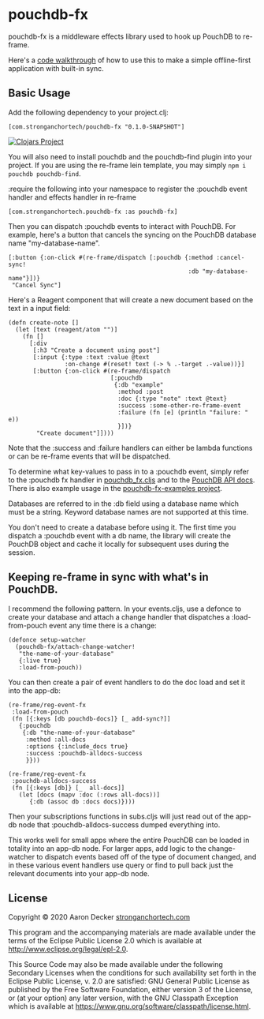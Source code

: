 # pouchdb-fx

pouchdb-fx is a middleware effects library used to hook up PouchDB to re-frame.

Here's a [code walkthrough](https://youtu.be/Zw9LXApdyXg) of how to use this to make
a simple offline-first application with built-in sync.

## Basic Usage

Add the following dependency to your project.clj:
```
[com.stronganchortech/pouchdb-fx "0.1.0-SNAPSHOT"]
```
[![Clojars Project](https://img.shields.io/clojars/v/com.stronganchortech/pouchdb-fx.svg)](https://clojars.org/com.stronganchortech/pouchdb-fx)

You will also need to install pouchdb and the pouchdb-find plugin into your project.
If you are using the re-frame lein template, you may simply `npm i pouchdb pouchdb-find`.

:require the following into your namespace to register the :pouchdb event handler
and effects handler in re-frame
```
[com.stronganchortech.pouchdb-fx :as pouchdb-fx]
```

Then you can dispatch :pouchdb events to interact with PouchDB.
For example, here's a button that cancels the syncing on the PouchDB database name "my-database-name".
```
[:button {:on-click #(re-frame/dispatch [:pouchdb {:method :cancel-sync!
                                                   :db "my-database-name"}])}
 "Cancel Sync"]
```

Here's a Reagent component that will create a new document based on the text in a input field:
```
(defn create-note []
  (let [text (reagent/atom "")]
    (fn []
      [:div
       [:h3 "Create a document using post"]
       [:input {:type :text :value @text
                :on-change #(reset! text (-> % .-target .-value))}]
       [:button {:on-click #(re-frame/dispatch
                             [:pouchdb
                              {:db "example"
                               :method :post
                               :doc {:type "note" :text @text}
                               :success :some-other-re-frame-event
                               :failure (fn [e] (println "failure: " e))
                               }])}
        "Create document"]])))
```
Note that the :success and :failure handlers can either be lambda functions
or can be re-frame events that will be dispatched.

To determine what key-values to pass in to a :pouchdb event,
simply refer to the :pouchdb fx handler in [pouchdb_fx.cljs](https://github.com/deckeraa/pouchdb-fx/blob/master/src/com/stronganchortech/pouchdb_fx.cljs) and to the [PouchDB API docs](https://pouchdb.com/api.html).
There is also example usage in the [pouchdb-fx-examples project](https://github.com/deckeraa/pouchdb-fx-examples).

Databases are referred to in the :db field using a database name which must be a string.
Keyword database names are not supported at this time.

You don't need to create a database before using it. The first time you dispatch a :pouchdb event
with a db name, the library will create the PouchDB object and cache it locally for subsequent uses during the session.

## Keeping re-frame in sync with what's in PouchDB.
I recommend the following pattern.
In your events.cljs, use a defonce to create your database and attach a change handler that
dispatches a :load-from-pouch event any time there is a change:
```
(defonce setup-watcher
  (pouchdb-fx/attach-change-watcher!
   "the-name-of-your-database"
   {:live true}
   :load-from-pouch))
```

You can then create a pair of event handlers to do the doc load and set it into the app-db:
```
(re-frame/reg-event-fx
 :load-from-pouch
 (fn [{:keys [db pouchdb-docs]} [_ add-sync?]]
   {:pouchdb
    {:db "the-name-of-your-database"
     :method :all-docs
     :options {:include_docs true}
     :success :pouchdb-alldocs-success
     }}))

(re-frame/reg-event-fx
 :pouchdb-alldocs-success
 (fn [{:keys [db]} [_  all-docs]]
   (let [docs (mapv :doc (:rows all-docs))]
      {:db (assoc db :docs docs)})))
```

Then your subscriptions functions in subs.cljs will just read out of the app-db node that
:pouchdb-alldocs-success dumped everything into.

This works well for small apps where the entire PouchDB can be loaded in totality into an app-db node.
For larger apps, add logic to the change-watcher to dispatch events based off of the type of document
changed, and in these various event handlers use query or find to pull back just the relevant documents into your app-db node.


## License

Copyright © 2020 Aaron Decker [stronganchortech.com](https://stronganchortech.com)

This program and the accompanying materials are made available under the
terms of the Eclipse Public License 2.0 which is available at
http://www.eclipse.org/legal/epl-2.0.

This Source Code may also be made available under the following Secondary
Licenses when the conditions for such availability set forth in the Eclipse
Public License, v. 2.0 are satisfied: GNU General Public License as published by
the Free Software Foundation, either version 3 of the License, or (at your
option) any later version, with the GNU Classpath Exception which is available
at https://www.gnu.org/software/classpath/license.html.
